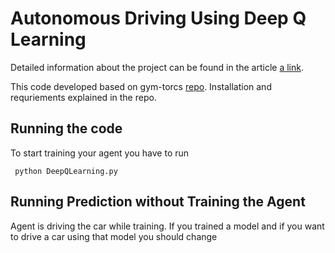 # Autonomous Driving Using Deep Q Learning


Detailed information about the project can be found in the article [a link](https://github.com/root999/Autonomous-Driving-Using-Deep-Q-Learning/blob/master/Autonomous%20Driving%20Using%20Deep%20Q%20Learning%20Algorithm%20Article.pdf).

This code developed based on gym-torcs [repo](https://github.com/ugo-nama-kun/gym_torcs). Installation and requriements explained in the repo.

## Running the code

To start training your agent you have to run

``` python DeepQLearning.py```



## Running Prediction without Training the Agent

Agent is driving the car while training. If you trained a model and if you want to drive a car using that model you should change

  
